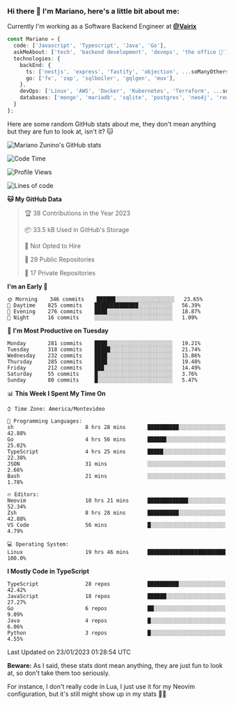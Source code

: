 ### Hi there 👋 I'm Mariano, here's a little bit about me:

Currently I'm working as a Software Backend Engineer at [**@Vairix**](https://vairix.com)

```ts
const Mariano = {
  code: ['Javascript', 'Typescript', 'Java', 'Go'],
  askMeAbout: ['tech', 'backend development', 'devops', 'the office 💼'],
  technologies: {
    backEnd: {
      ts: ['nestjs', 'express', 'fastify', 'objection', ...soManyOthersFrameworks],
      go: ['fx', 'zap', 'sqlboiler', 'gqlgen', 'mux'],
    },
    devOps: ['Linux', 'AWS', 'Docker', 'Kubernetes', 'Terraform', ...soManyOthersTools],
    databases: ['mongo', 'mariadb', 'sqlite', 'postgres', 'neo4j', 'redis'],
  }
};
```

Here are some random GitHub stats about me, they don't mean anything but they are fun to look at, isn't it? 🐱

![Mariano Zunino's GitHub stats](https://github-readme-stats.vercel.app/api?username=marianozunino&count_private=true&show_icons=true&theme=radical)

<!--START_SECTION:waka-->
![Code Time](http://img.shields.io/badge/Code%20Time-452%20hrs%2032%20mins-blue)

![Profile Views](http://img.shields.io/badge/Profile%20Views-0-blue)

![Lines of code](https://img.shields.io/badge/From%20Hello%20World%20I%27ve%20Written-413%20Thousand%20lines%20of%20code-blue)

**🐱 My GitHub Data** 

> 🏆 38 Contributions in the Year 2023
 > 
> 📦 33.5 kB Used in GitHub's Storage 
 > 
> 🚫 Not Opted to Hire
 > 
> 📜 29 Public Repositories 
 > 
> 🔑 17 Private Repositories  
 > 
**I'm an Early 🐤** 

```text
🌞 Morning    346 commits    ██████░░░░░░░░░░░░░░░░░░░   23.65% 
🌆 Daytime    825 commits    ██████████████░░░░░░░░░░░   56.39% 
🌃 Evening    276 commits    ████░░░░░░░░░░░░░░░░░░░░░   18.87% 
🌙 Night      16 commits     ░░░░░░░░░░░░░░░░░░░░░░░░░   1.09%

```
📅 **I'm Most Productive on Tuesday** 

```text
Monday       281 commits    ████░░░░░░░░░░░░░░░░░░░░░   19.21% 
Tuesday      318 commits    █████░░░░░░░░░░░░░░░░░░░░   21.74% 
Wednesday    232 commits    ████░░░░░░░░░░░░░░░░░░░░░   15.86% 
Thursday     285 commits    ████░░░░░░░░░░░░░░░░░░░░░   19.48% 
Friday       212 commits    ███░░░░░░░░░░░░░░░░░░░░░░   14.49% 
Saturday     55 commits     █░░░░░░░░░░░░░░░░░░░░░░░░   3.76% 
Sunday       80 commits     █░░░░░░░░░░░░░░░░░░░░░░░░   5.47%

```


📊 **This Week I Spent My Time On** 

```text
⌚︎ Time Zone: America/Montevideo

💬 Programming Languages: 
sh                       8 hrs 28 mins       ██████████░░░░░░░░░░░░░░░   42.88% 
Go                       4 hrs 56 mins       ██████░░░░░░░░░░░░░░░░░░░   25.02% 
TypeScript               4 hrs 25 mins       █████░░░░░░░░░░░░░░░░░░░░   22.38% 
JSON                     31 mins             ░░░░░░░░░░░░░░░░░░░░░░░░░   2.66% 
Bash                     21 mins             ░░░░░░░░░░░░░░░░░░░░░░░░░   1.78%

🔥 Editors: 
Neovim                   10 hrs 21 mins      █████████████░░░░░░░░░░░░   52.34% 
Zsh                      8 hrs 28 mins       ██████████░░░░░░░░░░░░░░░   42.88% 
VS Code                  56 mins             █░░░░░░░░░░░░░░░░░░░░░░░░   4.79%

💻 Operating System: 
Linux                    19 hrs 46 mins      █████████████████████████   100.0%

```

**I Mostly Code in TypeScript** 

```text
TypeScript               28 repos            ██████████░░░░░░░░░░░░░░░   42.42% 
JavaScript               18 repos            ██████░░░░░░░░░░░░░░░░░░░   27.27% 
Go                       6 repos             ██░░░░░░░░░░░░░░░░░░░░░░░   9.09% 
Java                     4 repos             █░░░░░░░░░░░░░░░░░░░░░░░░   6.06% 
Python                   3 repos             █░░░░░░░░░░░░░░░░░░░░░░░░   4.55%

```



 Last Updated on 23/01/2023 01:28:54 UTC
<!--END_SECTION:waka-->

**Beware:** As I said, these stats dont mean anything, they are just fun to look at, so don't take them too seriously.

For instance, I don't really code in Lua, I just use it for my Neovim configuration, but it's still might show up in my stats 🤷‍♂️
